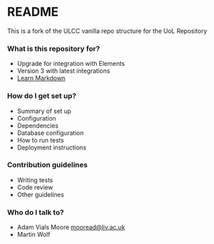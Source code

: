 # README #

This is a fork of the ULCC vanilla repo structure for the UoL Repository

### What is this repository for? ###

* Upgrade for integration with Elements
* Version 3 with latest integrations
* [Learn Markdown](https://bitbucket.org/tutorials/markdowndemo)

### How do I get set up? ###

* Summary of set up
* Configuration
* Dependencies
* Database configuration
* How to run tests
* Deployment instructions

### Contribution guidelines ###

* Writing tests
* Code review
* Other guidelines

### Who do I talk to? ###

* Adam Vials Moore mooread@liv.ac.uk
* Martin Wolf 